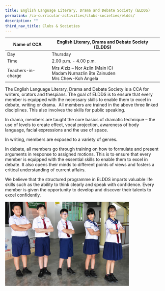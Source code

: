 ```yaml
---
title: English Language Literary, Drama and Debate Society (ELDDS)
permalink: /co-curricular-activities/clubs-societies/eldds/
description: ""
third_nav_title: Clubs & Societies
---
```

|Name of CCA|English Literary, Drama and Debate Society (ELDDS)|  |
| -------- | ------- | --------------- |
|Day | Thursday  | 
| Time |2.00 p.m. - 4.00 p.m. 
|Teachers-in-charge |Mrs A'ziz – Nor Azlin (Main IC)<br>Madam Nurnazlin Bte Zainuden <br>Mrs Chew-Koh Angela


<p style="box-sizing: inherit; font-size: 1em;">The English Language Literary, Drama and Debate Society is a CCA for writers, orators and thespians. The goal of ELDDS is to ensure that every member is equipped with the necessary skills to enable them to excel in debate, writing or drama.  &nbsp;All members are trained in the above three linked disciplines. This also involves the skills for public speaking.</p> 
	
<p style="box-sizing: inherit; font-size: 1em;">In drama, members are taught the core basics of dramatic technique – the use of levels to create effect, vocal projection, awareness of body language, facial expressions and the use of space.</p>

<p style="box-sizing: inherit; font-size: 1em;"> In writing, members are exposed to a variety of genres.</p>

<p style="box-sizing: inherit; font-size: 1em;">In debate, all members go through training on how to formulate and present arguments in response to assigned motions. This is to ensure that every member is equipped with the essential skills to enable them to excel in debate. It also opens their minds to different points of views and fosters a critical understanding of current affairs.</p>

<p style="box-sizing: inherit; font-size: 1em;">
We believe that the structured programme in ELDDS imparts valuable life skills such as the ability to think clearly and speak with confidence. Every member is given the opportunity to develop and discover their talents to excel confidently.</p>

<img src="/images/CoCurricularActivities/ELDDS/ELDDS.jpg" style="width:80%">
